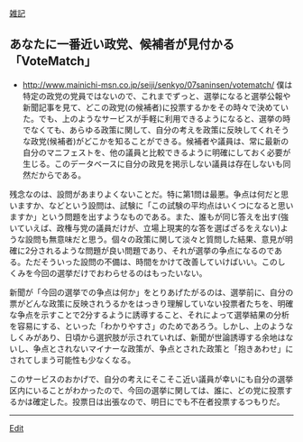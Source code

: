 ---
---
[雑記](/雑記)
## あなたに一番近い政党、候補者が見付かる「VoteMatch」
* http://www.mainichi-msn.co.jp/seiji/senkyo/07saninsen/votematch/
僕は特定の政党の党員ではないので、これまでずっと、選挙になると選挙公報や新聞記事を見て、どこの政党(の候補者)に投票するかをその時々で決めていた。でも、上のようなサービスが手軽に利用できるようになると、選挙の時でなくても、あらゆる政策に関して、自分の考えを政策に反映してくれそうな政党(候補者)がどこかを知ることができる。候補者や議員は、常に最新の自分のマニフェストを、他の議員と比較できるように明確にしておく必要が生じる。このデータベースに自分の政見を掲示しない議員は存在しないも同然だからである。

残念なのは、設問があまりよくないことだ。特に第1問は最悪。争点は何だと思いますか、などという設問は、試験に「この試験の平均点はいくつになると思いますか」という問題を出すようなものである。また、誰もが同じ答えを出す(強いていえば、政権与党の議員だけが、立場上現実的な答を選ばざるをえない)ような設問も無意味だと思う。個々の政策に関して淡々と質問した結果、意見が明確に2分されるような問題が良い問題であり、それが選挙の争点になるのである。ただそういった設問の不備は、時間をかけて改善していけばいい。このしくみを今回の選挙だけでおわらせるのはもったいない。

新聞が「今回の選挙での争点は何か」をとりあげたがるのは、選挙前に、自分の票がどんな政策に反映されうるかをはっきり理解していない投票者たちを、明確な争点を示すことで2分するように誘導すること、それによって選挙結果の分析を容易にする、といった「わかりやすさ」のためであろう。しかし、上のようなしくみがあり、日頃から選択肢が示されていれば、新聞が世論誘導する余地はないし、争点とされないマイナーな政策が、争点とされた政策と「抱きあわせ」にされてしまう可能性も少なくなる。

このサービスのおかげで、自分の考えにそこそこ近い議員が幸いにも自分の選挙区内にいることがわかったので、今回の選挙に関しては、誰に、どの党に投票するかは確定した。投票日は出張なので、明日にでも不在者投票するつもりだ。
<!--  -->





----
[Edit](https://github.com/vitroid/vitroid.github.io/edit/master/MD/雑記_2007-7-14.md)
